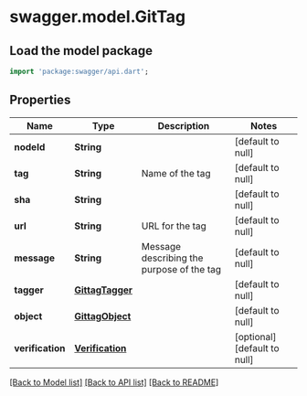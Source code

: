 # swagger.model.GitTag

## Load the model package
```dart
import 'package:swagger/api.dart';
```

## Properties
Name | Type | Description | Notes
------------ | ------------- | ------------- | -------------
**nodeId** | **String** |  | [default to null]
**tag** | **String** | Name of the tag | [default to null]
**sha** | **String** |  | [default to null]
**url** | **String** | URL for the tag | [default to null]
**message** | **String** | Message describing the purpose of the tag | [default to null]
**tagger** | [**GittagTagger**](GittagTagger.md) |  | [default to null]
**object** | [**GittagObject**](GittagObject.md) |  | [default to null]
**verification** | [**Verification**](Verification.md) |  | [optional] [default to null]

[[Back to Model list]](../README.md#documentation-for-models) [[Back to API list]](../README.md#documentation-for-api-endpoints) [[Back to README]](../README.md)

